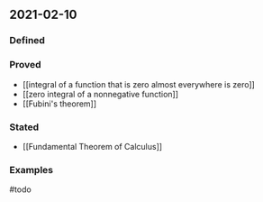 ## 2021-02-10
### Defined
### Proved
- [[integral of a function that is zero almost everywhere is zero]]
- [[zero integral of a nonnegative function]]
- [[Fubini's theorem]]
### Stated
- [[Fundamental Theorem of Calculus]]
### Examples
#todo 